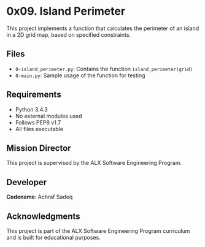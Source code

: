 # 0x09. Island Perimeter

This project implements a function that calculates the perimeter of an island in a 2D grid map, based on specified constraints.

## Files

- `0-island_perimeter.py`: Contains the function `island_perimeter(grid)`
- `0-main.py`: Sample usage of the function for testing

## Requirements

- Python 3.4.3
- No external modules used
- Follows PEP8 v1.7
- All files executable

## Mission Director
This project is supervised by the ALX Software Engineering Program.

## Developer
**Codename**: Achraf Sadeq

## Acknowledgments
This project is part of the ALX Software Engineering Program curriculum and is built for educational purposes.

